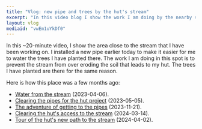 ```yaml
---
title: "Vlog: new pipe and trees by the hut's stream"
excerpt: "In this video blog I show the work I am doing by the nearby stream where I am planting trees for flood control."
layout: vlog
mediaid: "vwEm1uYkDf0"
---
```


In this ~20-minute video, I show the area close to the stream that I
have been working on. I installed a new pipe earlier today to make it
easier for me to water the trees I have planted there. The work I am
doing in this spot is to prevent the stream from over eroding the soil
that leads to my hut. The trees I have planted are there for the same
reason.

Here is how this place was a few months ago:

- [Water from the stream](https://protesilaos.com/news/2023-04-06-hut-project-update-water-fire-prevention/) (2023-04-06).
- [Clearing the pipes for the hut project](https://protesilaos.com/news/2023-05-05-hut-project-clearing-pipes/) (2023-05-05).
- [The adventure of getting to the pipes](https://protesilaos.com/news/2023-11-21-hut-pipes-adventure/) (2023-11-21). 
- [Clearing the hut's access to the stream](https://protesilaos.com/news/2024-03-14-hut-clear-access-stream/) (2024-03-14).
- [Tour of the hut's new path to the stream](https://protesilaos.com/news/2024-04-02-hut-new-path-to-stream/) (2024-04-02).
